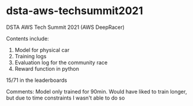 # dsta-aws-techsummit2021
DSTA AWS Tech Summit 2021 (AWS DeepRacer)

Contents include:
1. Model for physical car
2. Training logs
3. Evaluation log for the community race
4. Reward function in python

15/71 in the leaderboards

Comments:
Model only trained for 90min. Would have liked to train longer, but due to time constraints I wasn't able to do so
